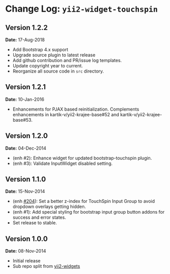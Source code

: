Change Log: `yii2-widget-touchspin`
===================================

## Version 1.2.2

**Date:** 17-Aug-2018

- Add Bootstrap 4.x support
- Upgrade source plugin to latest release
- Add github contribution and PR/issue log templates.
- Update copyright year to current.
- Reorganize all source code in `src` directory.

## Version 1.2.1

**Date:** 10-Jan-2016

- Enhancements for PJAX based reinitialization. Complements enhancements in kartik-v/yii2-krajee-base#52 and kartik-v/yii2-krajee-base#53.

## Version 1.2.0

**Date:** 04-Dec-2014

- (enh #2): Enhance widget for updated bootstrap-touchspin plugin.
- (enh #3): Validate InputWidget disabled setting.

## Version 1.1.0

**Date:** 15-Nov-2014

- (enh [#204](https://github.com/kartik-v/yii2-widgets/issues/204)): Set a better z-index for TouchSpin Input Group to avoid dropdown overlays getting hidden. 
- (enh #1): Add special styling for bootstrap input group button addons for success and error states.
- Set release to stable.

## Version 1.0.0

**Date:** 08-Nov-2014

- Initial release 
- Sub repo split from [yii2-widgets](https://github.com/kartik-v/yii2-widgets)